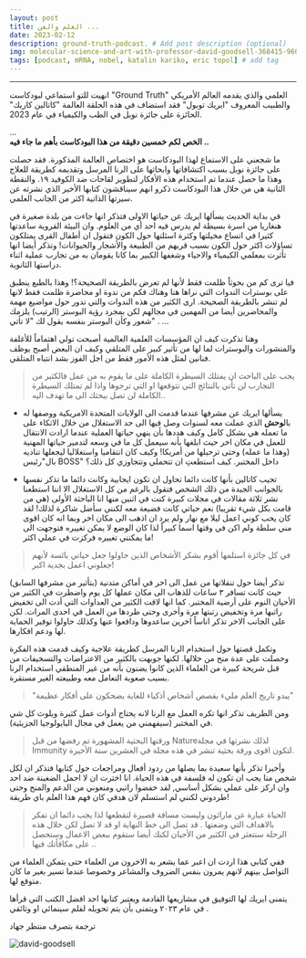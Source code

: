 ```yaml
---
layout: post
title: العلم والفن ...
date: 2023-02-12
description: ground-truth-podcast. # Add post description (optional)
img: molecular-science-and-art-with-professor-david-goodsell-368415-960x540.jpg # Add image post (optional)
tags: [podcast, mRNA, nobel, katalin kariko, eric topol] # add tag
---
```


--------

انهيت للتو استماعي لبودكاست "Ground Truth" العلمي والذي يقدمه العالم الأمريكي والطبيب المعروف "ايريك توبول" فقد استضاف في هذه الحلقة العالمة "كاتالين كاريك" الحائزة على جائزة نوبل في الطب والكيمياء في عام 2023.

...  
**الخص لكم خمسين دقيقة من هذا البودكاست بأهم ما جاء فيه ..**

ما شجعني على الاستماع لهذا البودكاست هو اختصاص العالمة المذكورة. فقد حصلت على جائزة نوبل بسبب اكتشافاتها وابحاثها على الرنا المرسل وتقديمه كطريقة للعلاج وهذا ما حصل عندما تم استخدام هذه الأفكار لتطوير لقاحات ضد الكوفيد ١٩. والنقطة الثانية هي من خلال هذا البودكاست ذكرو انهم سيناقشون كتابها الأخير الذي نشرته عن سيرتها الذاتية اكثر من الجانب العلمي.

في بداية الحديث يسألها ايريك عن حياتها الاولى فتذكر انها جاءت من بلدة صغيرة في هنغاريا من اسرة بسيطة لم يدرس فيه احد أي من العلوم. وان البيئة القروية ساعدتها كثيرا في اتساع مخيلتها وكثرة اسئلتها حول الكون فتقول ان أطفال القرى يمتلكون تساؤلات اكثر حول الكون بسبب قربهم من الطبيعة والأشجار والحيوانات!
وتذكر أيضا انها تأثرت بمعلمي الكيمياء والاحياء وشغفها الكبير بما كانا يقومان به من تجارب عملية اثناء دراستها الثانوية.

فيا ترى كم من بحوثاً ظلمت فقط لأنها لم تعرض بالطريقة الصحيحة؟! وهذا بالطبع ينطبق على بوسترات الندوات التي نراها هنا وهناك فكم من ندوة او محاضرة ظلمت فقط لانها لم تنشر بالطريقة الصحيحة. ارى الكثير من هذه الندوات والتي تدور حول مواضيع مهمة والمحاضرين أيضا من المهمين في مجالهم لكن بمجرد رؤية البوستر (الرتيب) يلزمك شعور وكأن البوستر بنفسه يقول لك "لا تأتي" .
...  

وهنا تذكرت كيف ان المؤسسات العلمية العالمية أصبحت تولي اهتماماً للأغلفة والمنشورات والبوسترات لما لها من تأثير كبير على المتلقي وكيف ان البعض أصبح يوظف فنانين لمثل هذه الأمور فقط من اجل الفوز بشد انتباه المتلقي.   

>يجب على الباحث ان يمتلك السيطرة الكاملة على ما يقوم به من عمل فالكثير من التجارب لن تأتي بالنتائج التي تتوقعها او التي ترجوها واذا لم تمتلك السيطرة الكاملة لن تصل ببحثك الى ما تهدف اليه..

- يسألها ايريك عن مشرفها عندما قدمت الى الولايات المتحدة الامريكية ووصفها له بال**وحش** الذي عملت معه لسنوات وصل فيها الى حد الاستغلال من خلال الاتكاء على ما تعمله هي بشكل كامل وكيف هددها بأن ينهي حياتها العملية عندما ارادت الانتقال للعمل في مكان اخر حيث ابلغها بأنه سيعمل كل ما في وسعه لتدمير حياتها المهنية (وهذا ما عمله) وحتى ترحيلها من أمريكا! وكيف 
كان انتقاميا واستغلاليا ليجعلها تناديه بال"رئيس BOSS" داخل المختبر. كيف استطعتِ ان تتحملي وتتجاوزي كل ذلك؟

-	تجيب كاتالين بأنها كانت دائما تحاول ان تكون ايجابية وكانت دائما ما تذكر نفسها بالجوانب الجيدة من ذلك الشخص فتقول بالرغم من كل الاستغلال الا اننا استطعنا نشر ثلاثة مقالات في مجلات كبيرة كنت في اثنين منها انا الباحثة الأولى (هي من قامت بكل شيء تقريبا) نعم حياتي كانت فضيعة معه لكنني سأضل شاكرة لذلك! لقد كان يحب كوني اعمل ليلا مع نهار ولم يرد ان اذهب الى مكان اخر وبما انه كان اقوى مني سلطة ولم اكن في وقتها اسما كبيراً لذا كان الوضع لا يمكن تغييره فتوجهت الى ما يمكنني تغييره فركزت في عملي اكثر!  

>في كل جائزة استلمها أقوم بشكر الأشخاص الذين حاولوا جعل حياتي بائسة لأنهم جعلوني اعمل بجدية اكبر!

تذكر أيضا حول تنقلاتها من عمل الى اخر في أماكن متدنية (بتأثير من مشرفها السابق) حيث  كانت تسافر ٣ ساعات للذهاب الى مكان عملها كل يوم واضطرت في الكثير من الأحيان النوم على أرضية المختبر. كما انها لاقت الكثير من العداوات التي أدت الى تخفيض راتبها مرة وتخفيض رتبتها مرة وأخرى وحتى طردها من العمل في احدى المرات. لكن على الجانب الاخر تذكر اناساً اخرين ساعدوها ودافعوا عنها وكذلك حاولوا توفير الحماية لها ودعم افكارها. 

وتكمل قصتها حول استخدام الرنا المرسل كطريقة علاجية وكيف قدمت هذه الفكرة وحصلت على عدة منح من خلالها. لكنها جوبهت بالكثير من الاعتراضات والتسخيفات من قبل شريحة كبيرة من العلماء الذين كانوا يضنون بأنه من غير المنطقي استخدام الرنا بسبب صعوبة التعامل معه وطبيعته الغير مستقرة. 

> "يبدو تاريخ العلم مليء بقصص أشخاص أذكياء للغاية يضحكون على أفكار عظيمة"

ومن الطريف تذكر انها تكره العمل مع الرنا لانه يحتاج أدوات عمل كثيرة ويلوث كل شي في المختبر (سيفهمني من يعمل في مجال البايولوجيا الجزيئية).  

> ورقتها البحثية المشهورة تم رفضها من قبل  Natureلذلك نشرتها في مجلة  Immunity لتكون اقوى ورقة بحثية تنشر في هذه مجلة في العشرين سنة الأخيرة.


وأخيرا تذكر بأنها سعيدة بما يصلها من ردود أفعال ومراجعات حول كتابها فتذكر ان لكل شخص منا يجب ان تكون له فلسفة في هذه الحياة. انا اخترت ان لا احمل الضغينة ضد احد وان اركز على عملي بشكل أساسي, لقد خفضوا راتبي ومنعوني من الدعم والمنح وحتى طردوني لكنني لم استسلم لان هدفي كان فهم هذا العلم باي طريقة! 

> الحياة عبارة عن ماراثون وليست مسافة قصيرة لتقطعها لذا يجب دائما ان تفكر بالاهداف التي وضعتها . قد تصل الى خط النهاية او قد لا تصل لكن خلال هذه الرحلة ستتعثر في الكثير من الأحيان لكنك أيضا ستقوم ببعض الاعمال وستحصل على مكافأتك فيها ..  

ففي كتابي هذا اردت ان اعبر عما يشعر به الاخرون من العلماء حتى يتمكن العلماء من التواصل بينهم لانهم يمرون بنفس الضروف والمشاعر وخصوصا عندما تسير بغير ما كان متوقع لها. 

يتمنى ايريك لها التوفيق في مشاريعها القادمة ويعتبر كتابها احد افضل الكتب التي قرأها في عام ٢٠٢٣ ويتمنى بأن يتم تحويله لفلم سينمائي او وثائقي .


ترجمة بتصرف
منتظر جهاد

 ![david-goodsell]({{site.baseurl}}/assets/img/cab46829-e8d0-4659-a25a-7f5198ab065d_667x1000.jpg)   
